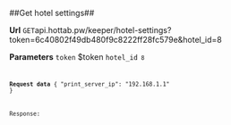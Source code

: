 ##Get hotel settings##


**Url**
<code>GET</code>api.hottab.pw/keeper/hotel-settings?token=6c40802f49db480f9c8222ff28fc579e&hotel_id=8


**Parameters**
<code>token</code> $token
<code>hotel_id<code> 8


**Request data**
{
    "print_server_ip": "192.168.1.1"
}


Response:

```


```

